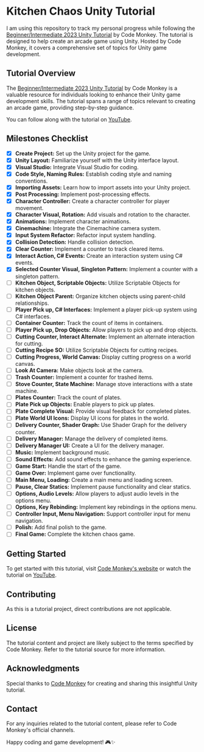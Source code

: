 # Kitchen Chaos Unity Tutorial

I am using this repository to track my personal progress while following the [Beginner/Intermediate 2023 Unity Tutorial](https://unitycodemonkey.com/kitchenchaoscourse.php) by Code Monkey. The tutorial is designed to help create an arcade game using Unity. Hosted by Code Monkey, it covers a comprehensive set of topics for Unity game development.

## Tutorial Overview

The [Beginner/Intermediate 2023 Unity Tutorial](https://unitycodemonkey.com/kitchenchaoscourse.php) by Code Monkey is a valuable resource for individuals looking to enhance their Unity game development skills. The tutorial spans a range of topics relevant to creating an arcade game, providing step-by-step guidance.

You can follow along with the tutorial on [YouTube](https://www.youtube.com/watch?v=AmGSEH7QcDg).

## Milestones Checklist

- [x] **Create Project:** Set up the Unity project for the game.
- [x] **Unity Layout:** Familiarize yourself with the Unity interface layout.
- [x] **Visual Studio:** Integrate Visual Studio for coding.
- [x] **Code Style, Naming Rules:** Establish coding style and naming conventions.
- [x] **Importing Assets:** Learn how to import assets into your Unity project.
- [x] **Post Processing:** Implement post-processing effects.
- [x] **Character Controller:** Create a character controller for player movement.
- [x] **Character Visual, Rotation:** Add visuals and rotation to the character.
- [x] **Animations:** Implement character animations.
- [x] **Cinemachine:** Integrate the Cinemachine camera system.
- [x] **Input System Refactor:** Refactor input system handling.
- [x] **Collision Detection:** Handle collision detection.
- [x] **Clear Counter:** Implement a counter to track cleared items.
- [x] **Interact Action, C# Events:** Create an interaction system using C# events.
- [x] **Selected Counter Visual, Singleton Pattern:** Implement a counter with a singleton pattern.
- [ ] **Kitchen Object, Scriptable Objects:** Utilize Scriptable Objects for kitchen objects.
- [ ] **Kitchen Object Parent:** Organize kitchen objects using parent-child relationships.
- [ ] **Player Pick up, C# Interfaces:** Implement a player pick-up system using C# interfaces.
- [ ] **Container Counter:** Track the count of items in containers.
- [ ] **Player Pick up, Drop Objects:** Allow players to pick up and drop objects.
- [ ] **Cutting Counter, Interact Alternate:** Implement an alternate interaction for cutting.
- [ ] **Cutting Recipe SO:** Utilize Scriptable Objects for cutting recipes.
- [ ] **Cutting Progress, World Canvas:** Display cutting progress on a world canvas.
- [ ] **Look At Camera:** Make objects look at the camera.
- [ ] **Trash Counter:** Implement a counter for trashed items.
- [ ] **Stove Counter, State Machine:** Manage stove interactions with a state machine.
- [ ] **Plates Counter:** Track the count of plates.
- [ ] **Plate Pick up Objects:** Enable players to pick up plates.
- [ ] **Plate Complete Visual:** Provide visual feedback for completed plates.
- [ ] **Plate World UI Icons:** Display UI icons for plates in the world.
- [ ] **Delivery Counter, Shader Graph:** Use Shader Graph for the delivery counter.
- [ ] **Delivery Manager:** Manage the delivery of completed items.
- [ ] **Delivery Manager UI:** Create a UI for the delivery manager.
- [ ] **Music:** Implement background music.
- [ ] **Sound Effects:** Add sound effects to enhance the gaming experience.
- [ ] **Game Start:** Handle the start of the game.
- [ ] **Game Over:** Implement game over functionality.
- [ ] **Main Menu, Loading:** Create a main menu and loading screen.
- [ ] **Pause, Clear Statics:** Implement pause functionality and clear statics.
- [ ] **Options, Audio Levels:** Allow players to adjust audio levels in the options menu.
- [ ] **Options, Key Rebinding:** Implement key rebindings in the options menu.
- [ ] **Controller Input, Menu Navigation:** Support controller input for menu navigation.
- [ ] **Polish:** Add final polish to the game.
- [ ] **Final Game:** Complete the kitchen chaos game.

## Getting Started

To get started with this tutorial, visit [Code Monkey's website](https://unitycodemonkey.com/kitchenchaoscourse.php) or watch the tutorial on [YouTube](https://www.youtube.com/watch?v=AmGSEH7QcDg).

## Contributing

As this is a tutorial project, direct contributions are not applicable.

## License

The tutorial content and project are likely subject to the terms specified by Code Monkey. Refer to the tutorial source for more information.

## Acknowledgments

Special thanks to [Code Monkey](https://unitycodemonkey.com/) for creating and sharing this insightful Unity tutorial.

## Contact

For any inquiries related to the tutorial content, please refer to Code Monkey's official channels.

Happy coding and game development! 🎮✨
